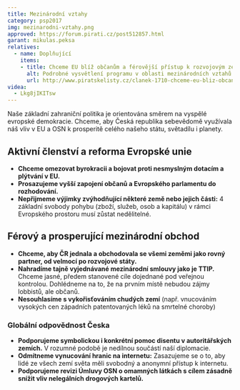 ```yaml
---
title: Mezinárodní vztahy
category: psp2017
img: mezinarodni-vztahy.png
approved: https://forum.pirati.cz/post512857.html
garant: mikulas.peksa
relatives:
  - name: Doplňující
    items:
    - title: Chceme EU blíž občanům a férovější přístup k rozvojovým zemím
      alt: Podrobné vysvětlení programu v oblasti mezinárodních vztahů
      url: http://www.piratskelisty.cz/clanek-1710-chceme-eu-bliz-obcanum-a-ferovejsi-pristup-k-rozvojovym-zemim
videa:
  - Lkg8jIKITsw
---
```


Naše základní zahraniční politika je orientována směrem na vyspělé evropské
demokracie. Chceme, aby Česká republika sebevědomě využívala náš vliv v EU a
OSN k prosperitě celého našeho státu, světadílu i planety.

## Aktivní členství a reforma Evropské unie

* **Chceme omezovat byrokracii a bojovat proti nesmyslným dotacím a plýtvání v EU.**
* **Prosazujeme vyšší zapojení občanů a Evropského parlamentu do rozhodování.**
* **Nepřijmeme výjimky zvýhodňující některé země nebo jejich části:** 4 základní svobody pohybu (zboží, služeb, osob a kapitálu) v rámci Evropského prostoru musí zůstat nedělitelné.

## Férový a prosperující mezinárodní obchod

* **Chceme, aby ČR jednala a obchodovala se všemi zeměmi jako rovný partner, od velmocí po rozvojové státy.**
* **Nahradíme tajně vyjednávané mezinárodní smlouvy jako je TTIP.** Chceme jasné, předem stanovené cíle dojednané pod veřejnou kontrolou. Dohlédneme na to, že na prvním místě nebudou zájmy lobbistů, ale občanů.
* **Nesouhlasíme s vykořisťováním chudých zemí** (např. vnucováním vysokých cen západních patentovaných léků na smrtelné choroby)

### Globální odpovědnost Česka

* **Podporujeme symbolickou i konkrétní pomoc disentu v autoritářských zemích.** V rozumné podobě je nedílnou součástí naší diplomacie.
* **Odmítneme vynucování hranic na internetu:** Zasazujeme se o to, aby lidé
ze všech zemí světa měli svobodný a anonymní přístup k internetu.
* **Podporujeme revizi Úmluvy OSN o omamných látkách s cílem zásadně snížit vliv nelegálních drogových kartelů.**
